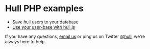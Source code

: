Hull PHP examples
=================

- [Save hull users to your database](https://github.com/hull/hull-php-examples/tree/master/save-hull-users-to-your-database)
- [Use your user-base with hull.js](https://github.com/hull/hull-php-examples/tree/master/use-your-user-base-with-hull-js)

If you have any questions, [email us](mailto:contact@hull.io) or ping us on
Twitter [@hull](http://twitter.com/hull), we’re always here to help.
